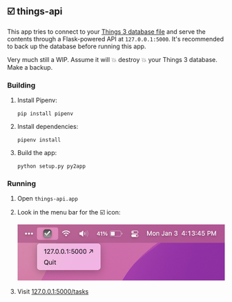 ## ☑️ things-api

This app tries to connect to your [Things 3 database file][1] and serve the 
contents through a Flask-powered API at `127.0.0.1:5000`. It's recommended to
back up the database before running this app.

Very much still a WIP. Assume it will :boom: destroy :boom: your Things 3 
database. Make a backup. 

### Building

1. Install Pipenv:

    ```console
    pip install pipenv
    ```
   
2. Install dependencies:

    ```console
    pipenv install
    ```

3. Build the app:
    ```console
    python setup.py py2app
    ```

### Running

1. Open `things-api.app`

2. Look in the menu bar for the ☑️ icon:

   ![things-api in menu bar](img/menu-bar.png "things-api in MacOS menu bar")

3. Visit [127.0.0.1:5000/tasks](http://127.0.0.1/tasks)

[1]: https://culturedcode.com/things/support/articles/2982272/#get-the-things-3-database-file